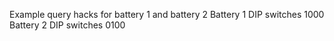 Example query hacks for battery 1 and battery 2
Battery 1 DIP switches 1000
Battery 2 DIP switches 0100

